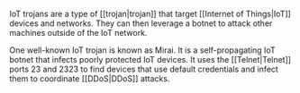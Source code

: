 IoT trojans are a type of [[trojan|trojan]] that target [[Internet of Things|IoT]] devices and networks. They can then leverage a botnet to attack other machines outside of the IoT network.

One well-known IoT trojan is known as Mirai. It is a self-propagating IoT botnet that infects poorly protected IoT devices. It uses the [[Telnet|Telnet]] ports 23 and 2323 to find devices that use default credentials and infect them to coordinate [[DDoS|DDoS]] attacks.